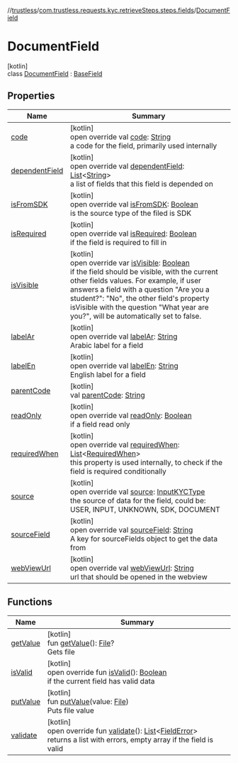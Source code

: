 //[trustless](../../../index.md)/[com.trustless.requests.kyc.retrieveSteps.steps.fields](../index.md)/[DocumentField](index.md)

# DocumentField

[kotlin]\
class [DocumentField](index.md) : [BaseField](../-base-field/index.md)

## Properties

| Name | Summary |
|---|---|
| [code](../-base-field/code.md) | [kotlin]<br>open override val [code](../-base-field/code.md): [String](https://kotlinlang.org/api/latest/jvm/stdlib/kotlin/-string/index.html)<br>a code for the field, primarily used internally |
| [dependentField](../-base-field/dependent-field.md) | [kotlin]<br>open override val [dependentField](../-base-field/dependent-field.md): [List](https://kotlinlang.org/api/latest/jvm/stdlib/kotlin.collections/-list/index.html)&lt;[String](https://kotlinlang.org/api/latest/jvm/stdlib/kotlin/-string/index.html)&gt;<br>a list of fields that this field is depended on |
| [isFromSDK](../-base-field/is-from-s-d-k.md) | [kotlin]<br>open override val [isFromSDK](../-base-field/is-from-s-d-k.md): [Boolean](https://kotlinlang.org/api/latest/jvm/stdlib/kotlin/-boolean/index.html)<br>is the source type of the filed is SDK |
| [isRequired](../-base-field/is-required.md) | [kotlin]<br>open override val [isRequired](../-base-field/is-required.md): [Boolean](https://kotlinlang.org/api/latest/jvm/stdlib/kotlin/-boolean/index.html)<br>if the field is required to fill in |
| [isVisible](../-base-field/is-visible.md) | [kotlin]<br>open override var [isVisible](../-base-field/is-visible.md): [Boolean](https://kotlinlang.org/api/latest/jvm/stdlib/kotlin/-boolean/index.html)<br>if the field should be visible, with the current other fields values. For example, if user answers a field with a question &quot;Are you a student?&quot;: &quot;No&quot;, the other field's property isVisible with the question &quot;What year are you?&quot;, will be automatically set to false. |
| [labelAr](../-base-field/label-ar.md) | [kotlin]<br>open override val [labelAr](../-base-field/label-ar.md): [String](https://kotlinlang.org/api/latest/jvm/stdlib/kotlin/-string/index.html)<br>Arabic label for a field |
| [labelEn](../-base-field/label-en.md) | [kotlin]<br>open override val [labelEn](../-base-field/label-en.md): [String](https://kotlinlang.org/api/latest/jvm/stdlib/kotlin/-string/index.html)<br>English label for a field |
| [parentCode](parent-code.md) | [kotlin]<br>val [parentCode](parent-code.md): [String](https://kotlinlang.org/api/latest/jvm/stdlib/kotlin/-string/index.html) |
| [readOnly](../-base-field/read-only.md) | [kotlin]<br>open override val [readOnly](../-base-field/read-only.md): [Boolean](https://kotlinlang.org/api/latest/jvm/stdlib/kotlin/-boolean/index.html)<br>if a field read only |
| [requiredWhen](../-base-field/required-when.md) | [kotlin]<br>open override val [requiredWhen](../-base-field/required-when.md): [List](https://kotlinlang.org/api/latest/jvm/stdlib/kotlin.collections/-list/index.html)&lt;[RequiredWhen](../../com.trustless.requests.kyc.retrieveSteps/-required-when/index.md)&gt;<br>this property is used internally, to check if the field is required conditionally |
| [source](../-base-field/source.md) | [kotlin]<br>open override val [source](../-base-field/source.md): [InputKYCType](../../com.trustless.requests.kyc.retrieveSteps/-input-k-y-c-type/index.md)<br>the source of data for the field, could be: USER, INPUT, UNKNOWN, SDK, DOCUMENT |
| [sourceField](../-base-field/source-field.md) | [kotlin]<br>open override val [sourceField](../-base-field/source-field.md): [String](https://kotlinlang.org/api/latest/jvm/stdlib/kotlin/-string/index.html)<br>A key for sourceFields object to get the data from |
| [webViewUrl](../-base-field/web-view-url.md) | [kotlin]<br>open override val [webViewUrl](../-base-field/web-view-url.md): [String](https://kotlinlang.org/api/latest/jvm/stdlib/kotlin/-string/index.html)<br>url that should be opened in the webview |

## Functions

| Name | Summary |
|---|---|
| [getValue](get-value.md) | [kotlin]<br>fun [getValue](get-value.md)(): [File](https://developer.android.com/reference/kotlin/java/io/File.html)?<br>Gets file |
| [isValid](is-valid.md) | [kotlin]<br>open override fun [isValid](is-valid.md)(): [Boolean](https://kotlinlang.org/api/latest/jvm/stdlib/kotlin/-boolean/index.html)<br>if the current field has valid data |
| [putValue](put-value.md) | [kotlin]<br>fun [putValue](put-value.md)(value: [File](https://developer.android.com/reference/kotlin/java/io/File.html))<br>Puts file value |
| [validate](validate.md) | [kotlin]<br>open override fun [validate](validate.md)(): [List](https://kotlinlang.org/api/latest/jvm/stdlib/kotlin.collections/-list/index.html)&lt;[FieldError](../-field-error/index.md)&gt;<br>returns a list with errors, empty array if the field is valid |
